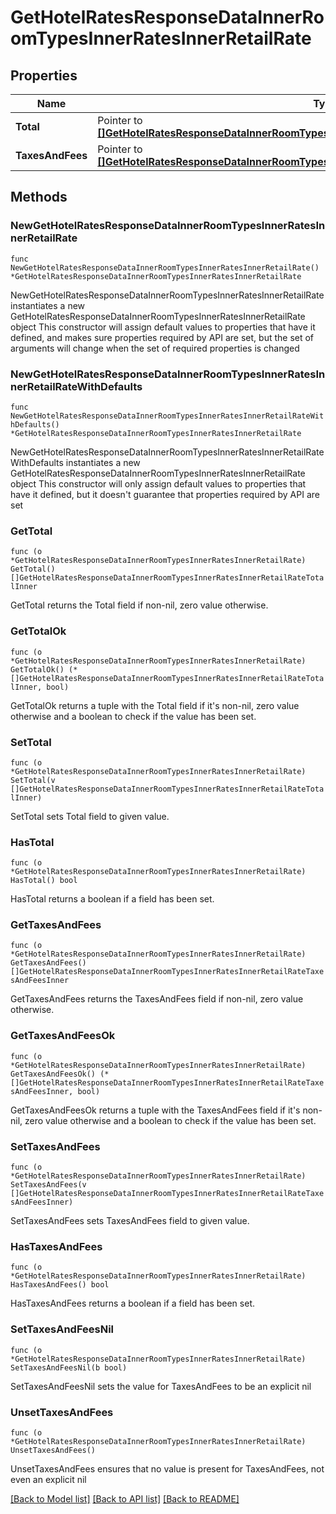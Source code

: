 # GetHotelRatesResponseDataInnerRoomTypesInnerRatesInnerRetailRate

## Properties

Name | Type | Description | Notes
------------ | ------------- | ------------- | -------------
**Total** | Pointer to [**[]GetHotelRatesResponseDataInnerRoomTypesInnerRatesInnerRetailRateTotalInner**](GetHotelRatesResponseDataInnerRoomTypesInnerRatesInnerRetailRateTotalInner.md) |  | [optional] 
**TaxesAndFees** | Pointer to [**[]GetHotelRatesResponseDataInnerRoomTypesInnerRatesInnerRetailRateTaxesAndFeesInner**](GetHotelRatesResponseDataInnerRoomTypesInnerRatesInnerRetailRateTaxesAndFeesInner.md) |  | [optional] 

## Methods

### NewGetHotelRatesResponseDataInnerRoomTypesInnerRatesInnerRetailRate

`func NewGetHotelRatesResponseDataInnerRoomTypesInnerRatesInnerRetailRate() *GetHotelRatesResponseDataInnerRoomTypesInnerRatesInnerRetailRate`

NewGetHotelRatesResponseDataInnerRoomTypesInnerRatesInnerRetailRate instantiates a new GetHotelRatesResponseDataInnerRoomTypesInnerRatesInnerRetailRate object
This constructor will assign default values to properties that have it defined,
and makes sure properties required by API are set, but the set of arguments
will change when the set of required properties is changed

### NewGetHotelRatesResponseDataInnerRoomTypesInnerRatesInnerRetailRateWithDefaults

`func NewGetHotelRatesResponseDataInnerRoomTypesInnerRatesInnerRetailRateWithDefaults() *GetHotelRatesResponseDataInnerRoomTypesInnerRatesInnerRetailRate`

NewGetHotelRatesResponseDataInnerRoomTypesInnerRatesInnerRetailRateWithDefaults instantiates a new GetHotelRatesResponseDataInnerRoomTypesInnerRatesInnerRetailRate object
This constructor will only assign default values to properties that have it defined,
but it doesn't guarantee that properties required by API are set

### GetTotal

`func (o *GetHotelRatesResponseDataInnerRoomTypesInnerRatesInnerRetailRate) GetTotal() []GetHotelRatesResponseDataInnerRoomTypesInnerRatesInnerRetailRateTotalInner`

GetTotal returns the Total field if non-nil, zero value otherwise.

### GetTotalOk

`func (o *GetHotelRatesResponseDataInnerRoomTypesInnerRatesInnerRetailRate) GetTotalOk() (*[]GetHotelRatesResponseDataInnerRoomTypesInnerRatesInnerRetailRateTotalInner, bool)`

GetTotalOk returns a tuple with the Total field if it's non-nil, zero value otherwise
and a boolean to check if the value has been set.

### SetTotal

`func (o *GetHotelRatesResponseDataInnerRoomTypesInnerRatesInnerRetailRate) SetTotal(v []GetHotelRatesResponseDataInnerRoomTypesInnerRatesInnerRetailRateTotalInner)`

SetTotal sets Total field to given value.

### HasTotal

`func (o *GetHotelRatesResponseDataInnerRoomTypesInnerRatesInnerRetailRate) HasTotal() bool`

HasTotal returns a boolean if a field has been set.

### GetTaxesAndFees

`func (o *GetHotelRatesResponseDataInnerRoomTypesInnerRatesInnerRetailRate) GetTaxesAndFees() []GetHotelRatesResponseDataInnerRoomTypesInnerRatesInnerRetailRateTaxesAndFeesInner`

GetTaxesAndFees returns the TaxesAndFees field if non-nil, zero value otherwise.

### GetTaxesAndFeesOk

`func (o *GetHotelRatesResponseDataInnerRoomTypesInnerRatesInnerRetailRate) GetTaxesAndFeesOk() (*[]GetHotelRatesResponseDataInnerRoomTypesInnerRatesInnerRetailRateTaxesAndFeesInner, bool)`

GetTaxesAndFeesOk returns a tuple with the TaxesAndFees field if it's non-nil, zero value otherwise
and a boolean to check if the value has been set.

### SetTaxesAndFees

`func (o *GetHotelRatesResponseDataInnerRoomTypesInnerRatesInnerRetailRate) SetTaxesAndFees(v []GetHotelRatesResponseDataInnerRoomTypesInnerRatesInnerRetailRateTaxesAndFeesInner)`

SetTaxesAndFees sets TaxesAndFees field to given value.

### HasTaxesAndFees

`func (o *GetHotelRatesResponseDataInnerRoomTypesInnerRatesInnerRetailRate) HasTaxesAndFees() bool`

HasTaxesAndFees returns a boolean if a field has been set.

### SetTaxesAndFeesNil

`func (o *GetHotelRatesResponseDataInnerRoomTypesInnerRatesInnerRetailRate) SetTaxesAndFeesNil(b bool)`

 SetTaxesAndFeesNil sets the value for TaxesAndFees to be an explicit nil

### UnsetTaxesAndFees
`func (o *GetHotelRatesResponseDataInnerRoomTypesInnerRatesInnerRetailRate) UnsetTaxesAndFees()`

UnsetTaxesAndFees ensures that no value is present for TaxesAndFees, not even an explicit nil

[[Back to Model list]](../README.md#documentation-for-models) [[Back to API list]](../README.md#documentation-for-api-endpoints) [[Back to README]](../README.md)


